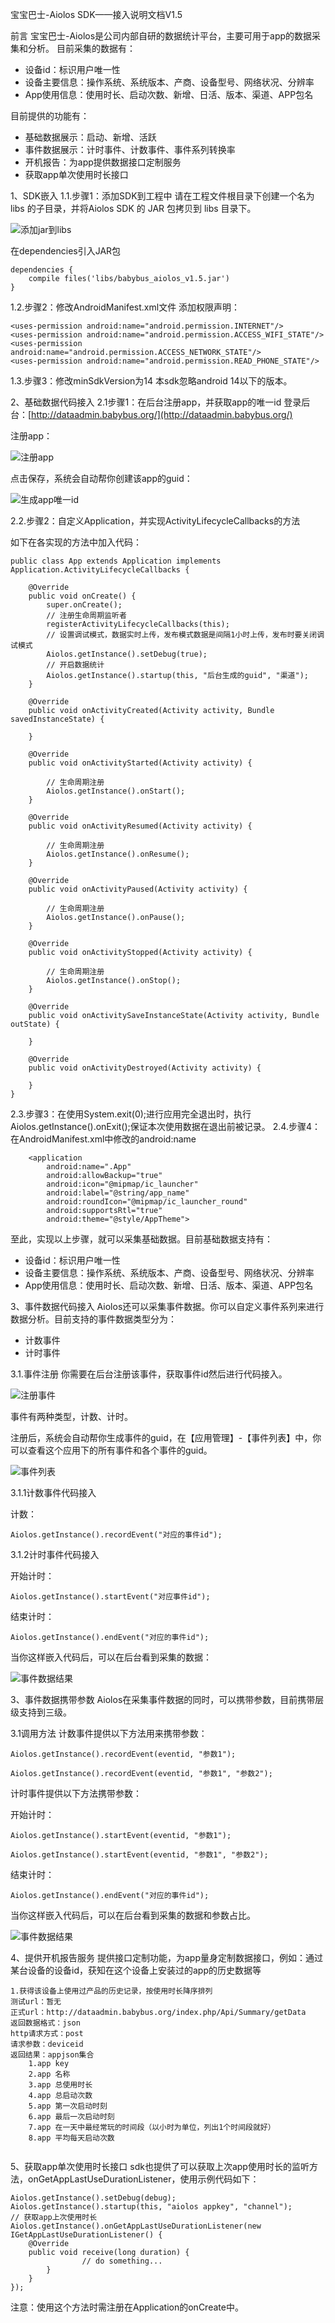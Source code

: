 宝宝巴士-Aiolos SDK——接入说明文档V1.5

前言
宝宝巴士-Aiolos是公司内部自研的数据统计平台，主要可用于app的数据采集和分析。
目前采集的数据有：
* 设备id：标识用户唯一性
* 设备主要信息：操作系统、系统版本、产商、设备型号、网络状况、分辨率
* App使用信息：使用时长、启动次数、新增、日活、版本、渠道、APP包名

目前提供的功能有：
* 基础数据展示：启动、新增、活跃
* 事件数据展示：计时事件、计数事件、事件系列转换率
* 开机报告：为app提供数据接口定制服务
* 获取app单次使用时长接口

1、SDK嵌入
1.1.步骤1：添加SDK到工程中
请在工程文件根目录下创建一个名为 libs 的子目录，并将Aiolos SDK 的 JAR 包拷贝到 libs 目录下。

![添加jar到libs](./imgs/添加jar到libs.png)

在dependencies引入JAR包

```
dependencies {
    compile files('libs/babybus_aiolos_v1.5.jar')
}
```

1.2.步骤2：修改AndroidManifest.xml文件
添加权限声明：

```
<uses-permission android:name="android.permission.INTERNET"/>
<uses-permission android:name="android.permission.ACCESS_WIFI_STATE"/>
<uses-permission android:name="android.permission.ACCESS_NETWORK_STATE"/>
<uses-permission android:name="android.permission.READ_PHONE_STATE"/>
```
1.3.步骤3：修改minSdkVersion为14
本sdk忽略android 14以下的版本。

2、基础数据代码接入
2.1步骤1：在后台注册app，并获取app的唯一id
登录后台：[http://dataadmin.babybus.org/](http://dataadmin.babybus.org/)

注册app：

![注册app](./imgs/注册app.png)

点击保存，系统会自动帮你创建该app的guid：

![生成app唯一id](./imgs/生成app唯一id.png)

2.2.步骤2：自定义Application，并实现ActivityLifecycleCallbacks的方法

如下在各实现的方法中加入代码：

```
public class App extends Application implements Application.ActivityLifecycleCallbacks {

    @Override
    public void onCreate() {
        super.onCreate();
        // 注册生命周期监听者
        registerActivityLifecycleCallbacks(this);
        // 设置调试模式，数据实时上传，发布模式数据是间隔1小时上传，发布时要关闭调试模式
        Aiolos.getInstance().setDebug(true);
        // 开启数据统计
        Aiolos.getInstance().startup(this, "后台生成的guid", "渠道");
    }

    @Override
    public void onActivityCreated(Activity activity, Bundle savedInstanceState) {

    }

    @Override
    public void onActivityStarted(Activity activity) {

        // 生命周期注册
        Aiolos.getInstance().onStart();
    }

    @Override
    public void onActivityResumed(Activity activity) {

        // 生命周期注册
        Aiolos.getInstance().onResume();
    }

    @Override
    public void onActivityPaused(Activity activity) {

        // 生命周期注册
        Aiolos.getInstance().onPause();
    }

    @Override
    public void onActivityStopped(Activity activity) {

        // 生命周期注册
        Aiolos.getInstance().onStop();
    }

    @Override
    public void onActivitySaveInstanceState(Activity activity, Bundle outState) {

    }

    @Override
    public void onActivityDestroyed(Activity activity) {

    }
}
```
2.3.步骤3：在使用System.exit(0);进行应用完全退出时，执行Aiolos.getInstance().onExit();保证本次使用数据在退出前被记录。
2.4.步骤4：在AndroidManifest.xml中修改<application>的android:name

```
    <application
        android:name=".App"
        android:allowBackup="true"
        android:icon="@mipmap/ic_launcher"
        android:label="@string/app_name"
        android:roundIcon="@mipmap/ic_launcher_round"
        android:supportsRtl="true"
        android:theme="@style/AppTheme">
```
至此，实现以上步骤，就可以采集基础数据。目前基础数据支持有：

* 设备id：标识用户唯一性
* 设备主要信息：操作系统、系统版本、产商、设备型号、网络状况、分辨率
* App使用信息：使用时长、启动次数、新增、日活、版本、渠道、APP包名


3、事件数据代码接入
Aiolos还可以采集事件数据。你可以自定义事件系列来进行数据分析。目前支持的事件数据类型分为：

* 计数事件
* 计时事件

3.1.事件注册
你需要在后台注册该事件，获取事件id然后进行代码接入。

![注册事件](./imgs/注册事件.png)

事件有两种类型，计数、计时。

注册后，系统会自动帮你生成事件的guid，在【应用管理】-【事件列表】中，你可以查看这个应用下的所有事件和各个事件的guid。

![事件列表](./imgs/事件列表.png)

3.1.1计数事件代码接入

计数：

```
Aiolos.getInstance().recordEvent("对应的事件id");
```

3.1.2计时事件代码接入

开始计时：

```
Aiolos.getInstance().startEvent("对应事件id");
```

结束计时：

```
Aiolos.getInstance().endEvent("对应的事件id");
```

当你这样嵌入代码后，可以在后台看到采集的数据：

![事件数据结果](./imgs/事件数据结果.png)

3、事件数据携带参数
Aiolos在采集事件数据的同时，可以携带参数，目前携带层级支持到三级。


3.1调用方法
计数事件提供以下方法用来携带参数：

```
Aiolos.getInstance().recordEvent(eventid, "参数1");

Aiolos.getInstance().recordEvent(eventid, "参数1", "参数2");
```

计时事件提供以下方法携带参数：

开始计时：

```
Aiolos.getInstance().startEvent(eventid, "参数1");

Aiolos.getInstance().startEvent(eventid, "参数1", "参数2");
```

结束计时：

```
Aiolos.getInstance().endEvent("对应的事件id");
```

当你这样嵌入代码后，可以在后台看到采集的数据和参数占比。

![事件数据结果](./imgs/事件参数.png)

4、提供开机报告服务
提供接口定制功能，为app量身定制数据接口，例如：通过某台设备的设备id，获知在这个设备上安装过的app的历史数据等

```
1.获得该设备上使用过产品的历史记录，按使用时长降序排列
测试url：暂无
正式url：http://dataadmin.babybus.org/index.php/Api/Summary/getData
返回数据格式：json
http请求方式：post
请求参数：deviceid
返回结果：appjson集合
    1.app key
    2.app 名称
    3.app 总使用时长
    4.app 总启动次数
    5.app 第一次启动时刻
    6.app 最后一次启动时刻
    7.app 在一天中最经常玩的时间段（以小时为单位，列出1个时间段就好）
    8.app 平均每天启动次数
    
```
5、获取app单次使用时长接口
sdk也提供了可以获取上次app使用时长的监听方法，onGetAppLastUseDurationListener，使用示例代码如下：

```
Aiolos.getInstance().setDebug(debug);
Aiolos.getInstance().startup(this, "aiolos appkey", "channel");
// 获取app上次使用时长
Aiolos.getInstance().onGetAppLastUseDurationListener(new IGetAppLastUseDurationListener() {
    @Override
    public void receive(long duration) {
				// do something...
        }
    }
});
```
注意：使用这个方法时需注册在Application的onCreate中。
